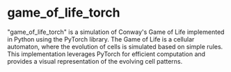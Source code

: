 # game_of_life_torch
"game_of_life_torch" is a simulation of Conway's Game of Life implemented in Python using the PyTorch library. The Game of Life is a cellular automaton, where the evolution of cells is simulated based on simple rules. This implementation leverages PyTorch for efficient computation and provides a visual representation of the evolving cell patterns.
